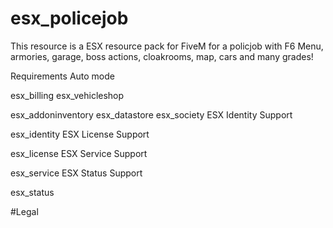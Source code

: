 # esx_policejob

This resource is a ESX resource pack for FiveM for a policjob with F6 Menu, armories, garage, boss actions, cloakrooms, map, cars and many grades! 

Requirements
Auto mode

esx_billing
esx_vehicleshop

esx_addoninventory
esx_datastore
esx_society
ESX Identity Support

esx_identity
ESX License Support

esx_license
ESX Service Support

esx_service
ESX Status Support

esx_status

#Legal
